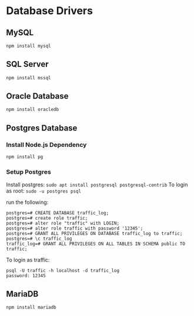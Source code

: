 # Database Drivers

## MySQL
``` bash
npm install mysql
```

## SQL Server
``` bash
npm install mssql
```

## Oracle Database
``` bash
npm install oracledb
```

## Postgres Database

### Install Node.js Dependency
``` bash
npm install pg
```

### Setup Postgres
Install postgres: `sudo apt install postgresql postgresql-contrib`
To login as root: `sudo -u postgres psql`

run the following:
```
postgres=# CREATE DATABASE traffic_log;
postgres=# create role traffic;
postgres=# alter role "traffic" with LOGIN;
postgres=# alter role traffic with password '12345';
postgres=# GRANT ALL PRIVILEGES ON DATABASE traffic_log to traffic;
postgres=# \c traffic_log
traffic_log=# GRANT ALL PRIVILEGES ON ALL TABLES IN SCHEMA public TO traffic;
```

To login as traffic: 
```
psql -U traffic -h localhost -d traffic_log
password: 12345
```


## MariaDB
``` bash
npm install mariadb
```